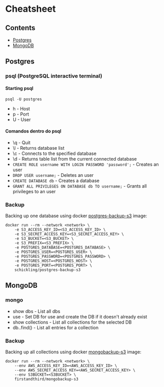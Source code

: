 # Cheatsheet

## Contents

- [Postgres](#postgres)
- [MongoDB](#mongodb)

## Postgres

### psql (PostgreSQL interactive terminal)

#### Starting psql
`psql -U postgres`

- h - Host
- p - Port
- U - User

#### Comandos dentro do psql
- \q - Quit
- \l - Returns database list
- \c <db> - Connects to the specified database
- \d - Returns table list from the current connected database
- `CREATE ROLE username WITH LOGIN PASSWORD 'password';` - Creates an user
- `DROP USER username;` - Deletes an user
- `CREATE DATABASE db` - Creates a database
- `GRANT ALL PRIVILEGES ON DATABASE db TO username;` - Grants all privileges to an user

### Backup 

Backing up one database using docker [postgres-backup-s3](https://github.com/schickling/dockerfiles/tree/master/postgres-backup-s3) image:

```
docker run --rm --network <network> \
    -e S3_ACCESS_KEY_ID=<S3_ACCESS_KEY_ID> \
    -e S3_SECRET_ACCESS_KEY=<S3_SECRET_ACCESS_KEY> \
    -e S3_BUCKET=<S3_BUCKET> \
    -e S3_PREFIX=<S3_PREFIX> \
    -e POSTGRES_DATABASE=<POSTGRES_DATABASE> \
    -e POSTGRES_USER=<POSTGRES_USER> \
    -e POSTGRES_PASSWORD=<POSTGRES_PASSWORD> \
    -e POSTGRES_HOST=<POSTGRES_HOST> \
    -e POSTGRES_PORT=<POSTGRES_PORT> \
    schickling/postgres-backup-s3
```

## MongoDB

### mongo 

- show dbs - List all dbs
- use <DB> - Set DB for use and create the DB if it doesn't already exist 
- show collections - List all collections for the selected DB
- db.<COLLECTION>.find() - List all entries for a collection

### Backup

Backing up all collections using docker [mongobackup-s3](https://github.com/firstandthird/mongobackup-s3) image:

```
docker run --rm --network <network> \
    --env AWS_ACCESS_KEY_ID=<AWS_ACCESS_KEY_ID> \
    --env AWS_SECRET_ACCESS_KEY=<AWS_SECRET_ACCESS_KEY> \
    --env S3BUCKET=<S3BUCKET> \
    firstandthird/mongobackup-s3
```